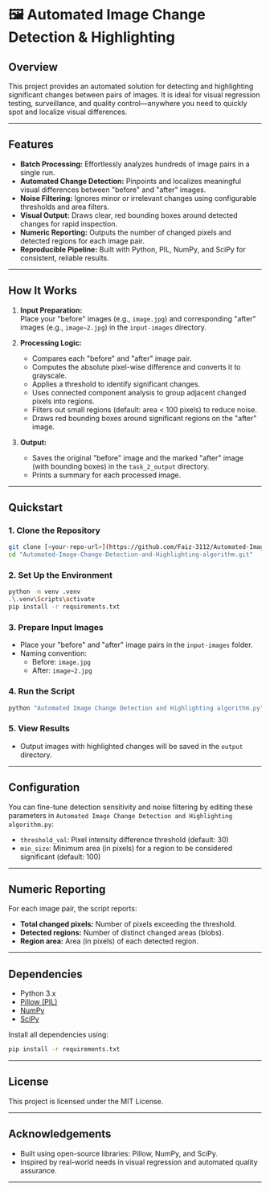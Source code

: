 # 🖼️ Automated Image Change Detection & Highlighting

## Overview
This project provides an automated solution for detecting and highlighting significant changes between pairs of images. It is ideal for visual regression testing, surveillance, and quality control—anywhere you need to quickly spot and localize visual differences.

---

## Features
- **Batch Processing:** Effortlessly analyzes hundreds of image pairs in a single run.
- **Automated Change Detection:** Pinpoints and localizes meaningful visual differences between "before" and "after" images.
- **Noise Filtering:** Ignores minor or irrelevant changes using configurable thresholds and area filters.
- **Visual Output:** Draws clear, red bounding boxes around detected changes for rapid inspection.
- **Numeric Reporting:** Outputs the number of changed pixels and detected regions for each image pair.
- **Reproducible Pipeline:** Built with Python, PIL, NumPy, and SciPy for consistent, reliable results.

---

## How It Works
1. **Input Preparation:**  
   Place your "before" images (e.g., `image.jpg`) and corresponding "after" images (e.g., `image~2.jpg`) in the `input-images` directory.

2. **Processing Logic:**  
   - Compares each "before" and "after" image pair.
   - Computes the absolute pixel-wise difference and converts it to grayscale.
   - Applies a threshold to identify significant changes.
   - Uses connected component analysis to group adjacent changed pixels into regions.
   - Filters out small regions (default: area < 100 pixels) to reduce noise.
   - Draws red bounding boxes around significant regions on the "after" image.

3. **Output:**  
   - Saves the original "before" image and the marked "after" image (with bounding boxes) in the `task_2_output` directory.
   - Prints a summary for each processed image.

---

## Quickstart

### 1. Clone the Repository
```bash
git clone [<your-repo-url>](https://github.com/Faiz-3112/Automated-Image-Change-Detection-and-Highlighting-algorithm.git)
cd "Automated-Image-Change-Detection-and-Highlighting-algorithm.git"
```

### 2. Set Up the Environment
```bash
python -m venv .venv
.\.venv\Scripts\activate
pip install -r requirements.txt
```

### 3. Prepare Input Images
- Place your "before" and "after" image pairs in the `input-images` folder.
- Naming convention:  
  - Before: `image.jpg`  
  - After:  `image~2.jpg`

### 4. Run the Script
```bash
python "Automated Image Change Detection and Highlighting algorithm.py"
```

### 5. View Results
- Output images with highlighted changes will be saved in the `output` directory.

---

## Configuration
You can fine-tune detection sensitivity and noise filtering by editing these parameters in `Automated Image Change Detection and Highlighting algorithm.py`:
- `threshold_val`: Pixel intensity difference threshold (default: 30)
- `min_size`: Minimum area (in pixels) for a region to be considered significant (default: 100)

---

## Numeric Reporting
For each image pair, the script reports:
- **Total changed pixels:** Number of pixels exceeding the threshold.
- **Detected regions:** Number of distinct changed areas (blobs).
- **Region area:** Area (in pixels) of each detected region.

---

## Dependencies
- Python 3.x
- [Pillow (PIL)](https://python-pillow.org/)
- [NumPy](https://numpy.org/)
- [SciPy](https://scipy.org/)

Install all dependencies using:
```bash
pip install -r requirements.txt
```

---

## License
This project is licensed under the MIT License.

---

## Acknowledgements
- Built using open-source libraries: Pillow, NumPy, and SciPy.
- Inspired by real-world needs in visual regression and automated quality assurance.

---
